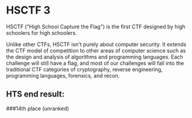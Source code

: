 # HSCTF 3

HSCTF ("High School Capture the Flag") is the first CTF designed by high schoolers for high schoolers.

Unlike other CTFs, HSCTF isn't purely about computer security. It extends the CTF model of competition to other areas of computer science such as the design and analysis of algorithms and programming languages. Each challenge will still have a flag, and most of our challenges will fall into the traditional CTF categories of cryptography, reverse engineering, programming languages, forensics, and recon.


## HTS end result:
###14th place (unranked)
